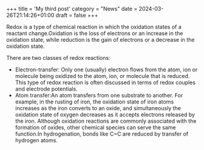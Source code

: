 +++
title = 'My third post'
category = "News"
date = 2024-03-26T21:14:26+01:00
draft = false
+++

Redox is a type of chemical reaction in which the oxidation states of a reactant change.Oxidation is the loss of electrons or an increase in the oxidation state, while reduction is the gain of electrons or a decrease in the oxidation state.

There are two classes of redox reactions:

* Electron-transfer:  Only one (usually) electron flows from the atom, ion or molecule being oxidized to the atom, ion, or molecule that is reduced. This type of redox reaction is often discussed in terms of redox couples and electrode potentials.
* Atom transfer:An atom transfers from one substrate to another. For example, in the rusting of iron, the oxidation state of iron atoms increases as the iron converts to an oxide, and simultaneously the oxidation state of oxygen decreases as it accepts electrons released by the iron. Although oxidation reactions are commonly associated with the formation of oxides, other chemical species can serve the same function.In hydrogenation, bonds like C=C are reduced by transfer of hydrogen atoms.
